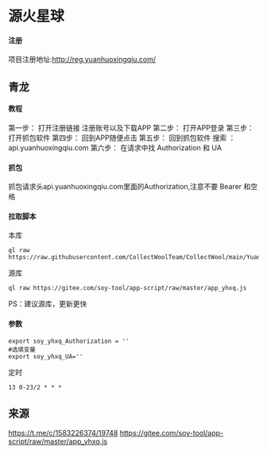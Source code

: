 # 源火星球 

####  注册 
项目注册地址:http://reg.yuanhuoxingqiu.com/

## 青龙
#### 教程
第一步： 打开注册链接 注册账号以及下载APP
第二步： 打开APP登录
第三步： 打开抓包软件
第四步： 回到APP随便点击
第五步： 回到抓包软件 搜索 ：api.yuanhuoxingqiu.com
第六步： 在请求中找 Authorization 和 UA

#### 抓包
抓包请求头api.yuanhuoxingqiu.com里面的Authorization,注意不要 Bearer 和空格

#### 拉取脚本
本库
```
ql raw https://raw.githubusercontent.com/CollectWoolTeam/CollectWool/main/YuanHuoXingQiu/app_yhxq.js
```
源库
```
ql raw https://gitee.com/soy-tool/app-script/raw/master/app_yhxq.js
```
PS：建议源库，更新更快
#### 参数
```
export soy_yhxq_Authorization = ''
#选填变量
export soy_yhxq_UA=''
```
定时
```
13 0-23/2 * * *
```

## 来源
https://t.me/c/1583226374/19748
https://gitee.com/soy-tool/app-script/raw/master/app_yhxq.js

